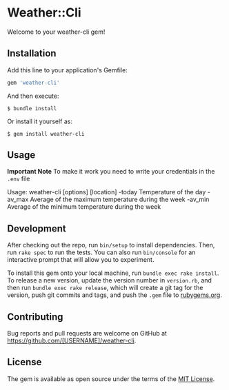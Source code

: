 # Weather::Cli

Welcome to your weather-cli gem!



## Installation

Add this line to your application's Gemfile:

```ruby
gem 'weather-cli'
```

And then execute:

    $ bundle install

Or install it yourself as:

    $ gem install weather-cli

## Usage
**Important Note**  To make it work you need to write your credentials in the `.env` file

Usage:  weather-cli [options] [location]
	-today	Temperature of the day
	-av_max	Average of the maximum temperature during the week
	-av_min	Average of the minimum temperature during the week


## Development

After checking out the repo, run `bin/setup` to install dependencies. Then, run `rake spec` to run the tests. You can also run `bin/console` for an interactive prompt that will allow you to experiment.

To install this gem onto your local machine, run `bundle exec rake install`. To release a new version, update the version number in `version.rb`, and then run `bundle exec rake release`, which will create a git tag for the version, push git commits and tags, and push the `.gem` file to [rubygems.org](https://rubygems.org).

## Contributing

Bug reports and pull requests are welcome on GitHub at https://github.com/[USERNAME]/weather-cli.


## License

The gem is available as open source under the terms of the [MIT License](https://opensource.org/licenses/MIT).
